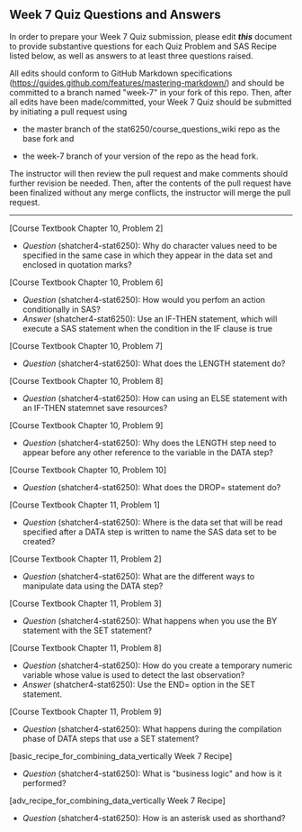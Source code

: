 ## Week 7 Quiz Questions and Answers

In order to prepare your Week 7 Quiz submission, please edit ***this*** document to provide substantive questions for each Quiz Problem and SAS Recipe listed below, as well as answers to at least three questions raised.

All edits should conform to GitHub Markdown specifications (https://guides.github.com/features/mastering-markdown/) and should be committed to a branch named "week-7" in your fork of this repo. Then, after all edits have been made/committed, your Week 7 Quiz should be submitted by initiating a pull request using

- the master branch of the stat6250/course_questions_wiki repo as the base fork and

- the week-7 branch of your version of the repo as the head fork.

The instructor will then review the pull request and make comments should further revision be needed. Then, after the contents of the pull request have been finalized without any merge conflicts, the instructor will merge the pull request.

********************************************************************************



[Course Textbook Chapter 10, Problem 2]
- *Question* (shatcher4-stat6250): Why do character values need to be specified in the same case in which they appear in the data set and enclosed in quotation marks?



[Course Textbook Chapter 10, Problem 6]
- *Question* (shatcher4-stat6250): How would you perfom an action conditionally in SAS?
- *Answer* (shatcher4-stat6250): Use an IF-THEN statement, which will execute a SAS statement when the condition in the IF clause is true



[Course Textbook Chapter 10, Problem 7]
- *Question* (shatcher4-stat6250): What does the LENGTH statement do?



[Course Textbook Chapter 10, Problem 8]
- *Question* (shatcher4-stat6250): How can using an ELSE statement with an IF-THEN statemnet save resources?



[Course Textbook Chapter 10, Problem 9]
- *Question* (shatcher4-stat6250): Why does the LENGTH step need to appear before any other reference to the variable in the DATA step?



[Course Textbook Chapter 10, Problem 10]
- *Question* (shatcher4-stat6250): What does the DROP= statement do?



[Course Textbook Chapter 11, Problem 1]
- *Question* (shatcher4-stat6250): Where is the data set that will be read specified after a DATA step is written to name the SAS data set to be created?



[Course Textbook Chapter 11, Problem 2]
- *Question* (shatcher4-stat6250): What are the different ways to manipulate data using the DATA step?



[Course Textbook Chapter 11, Problem 3]
- *Question* (shatcher4-stat6250): What happens when you use the BY statement with the SET statement?



[Course Textbook Chapter 11, Problem 8]
- *Question* (shatcher4-stat6250): How do you create a temporary numeric variable whose value is used to detect the last observation?
- *Answer* (shatcher4-stat6250): Use the END= option in the SET statement.



[Course Textbook Chapter 11, Problem 9]
- *Question* (shatcher4-stat6250): What happens during the compilation phase of DATA steps that use a SET statement?



[basic_recipe_for_combining_data_vertically Week 7 Recipe]
- *Question* (shatcher4-stat6250): What is "business logic" and how is it performed?



[adv_recipe_for_combining_data_vertically Week 7 Recipe]
- *Question* (shatcher4-stat6250): How is an asterisk used as shorthand?


